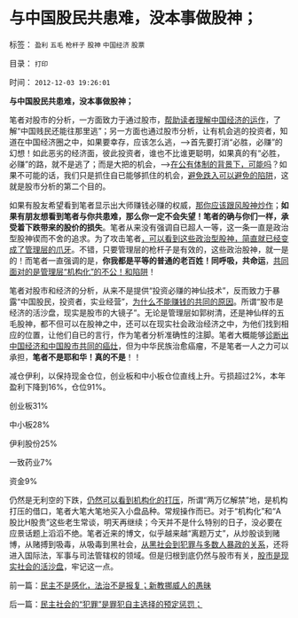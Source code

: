 # 与中国股民共患难，没本事做股神；

标签： `盈利` `五毛` `枪杆子` `股神` `中国经济` `股票` 

目录： `打印`

时间： `2012-12-03 19:26:01`

**与中国股民共患难，没本事做股神；**

笔者对股市的分析，一方面致力于通过股市，[帮助读者理解中国经济的运作](../../../2012/5/7/证监会可以“挽国企将倾之大厦”吗？.md)，了解“中国贱民还能往那里逃”；另一方面也通过股市分析，让有机会逃的投资者，知道在中国经济圈之中，如果要幸存，应该怎么逃，——>首先要打消“必胜，必赚”的幻想！如此恶劣的经济面，彼此投资者，谁也不比谁更聪明，如果真的有“必胜，必赚”的路，就不是逃了；而是大把的机会，——>[在公有体制的背景下，可能吗](../../../2012/4/24/强盗逻辑正在制造空前的金融危机和经济危机.md)？如果不可能的话，我们只是抓住自已能够抓住的机会，[避免跌入可以避免的陷阱](../../../2012/11/28/改革难道是强制执行约翰劳的妙计？.md)，这就是股市分析的第二个目的。

如果有股友希望看到笔者显示出大师赚钱必赚的权威，[那你应该跟风股神炒作](../../../2012/1/10/机构型股神的“谷物法”，政治型股神和孔庆东老师.md)；**如果有朋友想看到笔者与你共患难，那么你一定不会失望！笔者的确与你们一样，承受着下跌带来的股价的损失**。笔者从来没有强调自已超人一等，这一条一直是政治型股神锲而不舍的追求。为了攻击笔者[，可以看到这些政治型股神，简直就已经变成了管理层的爪牙](../../../2012/11/8/为什么有些富人还赖在国内不移民？.md)。不错，只要管理层的枪杆子是有效的，这些政治股神，就一是的！而笔者一直强调的是，**你我都是平等的普通的老百姓！同呼吸，共命运**，[共同面对的是管理层“机构化”的不公！和陷阱](../../../2012/10/17/A股的根本矛盾是长子继承权和市场经济的矛盾.md)！

笔者对股市和经济的分析，从来不是提供“投资必赚的神仙技术”，反而致力于暴露“中国股民，投资者，实业经营”，[为什么不能赚钱的共同的原因](../../../2012/1/6/技术分析绝对化的政治意义和股神的奋斗.md)。所谓“股市是经济的活沙盘，现实是股市的大镜子”。无论是管理层如郭树清，还是神仙样的五毛股神，都不但可以在股神之中，还可以在现实社会政治经济之中，为他们找到相应的位置，让他们自已的言行，作为笔者分析准确性的注脚。笔者大概能够[诊断出中国经济和中国股市共同的癌灶](../../../2012/11/7/上市公司已经是中国最好的企业.md)，但为中华民族治愈癌瘤，不是笔者一人之力可以承担，**笔者不是耶和华！真的不是**！！

减仓伊利，以保持现金仓位，创业板和中小板仓位直线上升。亏损超过2%，本年盈利下降到16%，仓位91%。

创业板31%

中小板28%

伊利股份25%

一致药业7%

资金9%

仍然是无利空的下跌，[仍然可以看到机构化的打压](../../../2012/7/16/如果公有制是低效益的，证监会的政策就在制造漫漫熊市.md)，所谓“两万亿解禁”地，是机构打压的借口，笔者大笔大笔地买入小盘品种。常规操作而已。对于“机构化”和“A股比H股贵”这些老生常谈，明天再继续；今天并不是什么特别的日子，没必要在应景话题上滔滔不绝。笔者近来的博文，似乎越来越“离题万丈”，从炒股谈到赌博，从赌搏到吸毒，从吸毒到黑社会，[从黑社会到犯罪与多数人暴政的关系](../../../2012/12/2/“政府（司法）无所不管”的衍生成本常常被忽略.md)，还将进入国际法，军事与司法管辖权的领域。但是归根到底仍然与股市有关，[股市是现实社会的活沙盘](../../../2011/12/29/A股百态是中国民主进程的活沙盘;中国国民民主素质确实低.md)，牢记这一点。



前一篇：[民主不是感化，法治不是报复；新教挪威人的愚昧](../../../2012/12/3/民主不是感化，法治不是报复；新教挪威人的愚昧.md)

后一篇：[民主社会的“犯罪”是罪犯自主选择的预定惩罚；](../../../2012/12/4/民主社会的“犯罪”是罪犯自主选择的预定惩罚；.md)